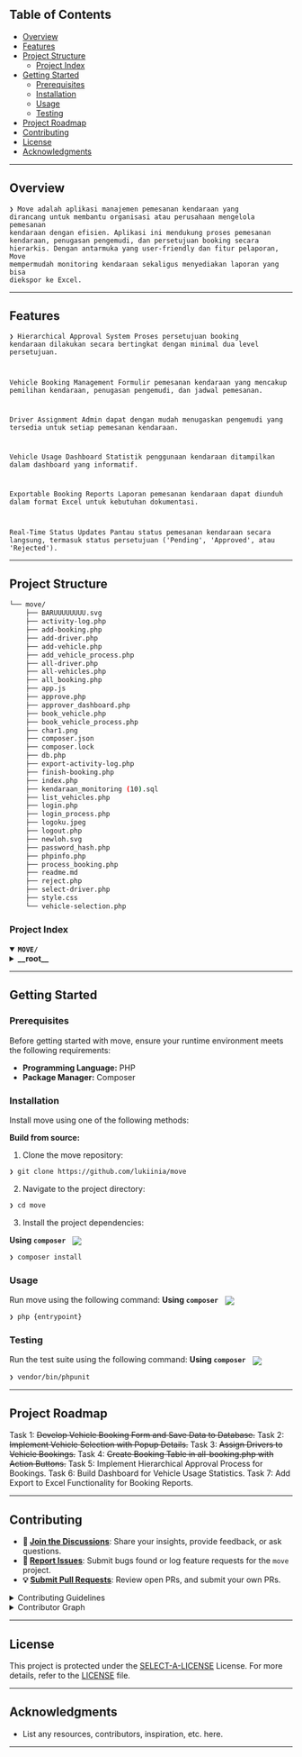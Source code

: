 
##  Table of Contents

- [ Overview](#-overview)
- [ Features](#-features)
- [ Project Structure](#-project-structure)
  - [ Project Index](#-project-index)
- [ Getting Started](#-getting-started)
  - [ Prerequisites](#-prerequisites)
  - [ Installation](#-installation)
  - [ Usage](#-usage)
  - [ Testing](#-testing)
- [ Project Roadmap](#-project-roadmap)
- [ Contributing](#-contributing)
- [ License](#-license)
- [ Acknowledgments](#-acknowledgments)

---

##  Overview

<code>❯ Move adalah aplikasi manajemen pemesanan kendaraan yang dirancang untuk membantu organisasi atau perusahaan mengelola pemesanan kendaraan dengan efisien. Aplikasi ini mendukung proses pemesanan kendaraan, penugasan pengemudi, dan persetujuan booking secara hierarkis. Dengan antarmuka yang user-friendly dan fitur pelaporan, Move mempermudah monitoring kendaraan sekaligus menyediakan laporan yang bisa diekspor ke Excel.</code>

---

##  Features

<code>❯ Hierarchical Approval System
Proses persetujuan booking kendaraan dilakukan secara bertingkat dengan minimal dua level persetujuan.

Vehicle Booking Management
Formulir pemesanan kendaraan yang mencakup pemilihan kendaraan, penugasan pengemudi, dan jadwal pemesanan.

Driver Assignment
Admin dapat dengan mudah menugaskan pengemudi yang tersedia untuk setiap pemesanan kendaraan.

Vehicle Usage Dashboard
Statistik penggunaan kendaraan ditampilkan dalam dashboard yang informatif.

Exportable Booking Reports
Laporan pemesanan kendaraan dapat diunduh dalam format Excel untuk kebutuhan dokumentasi.

Real-Time Status Updates
Pantau status pemesanan kendaraan secara langsung, termasuk status persetujuan ('Pending', 'Approved', atau 'Rejected').</code>

---

##  Project Structure

```sh
└── move/
    ├── BARUUUUUUUU.svg
    ├── activity-log.php
    ├── add-booking.php
    ├── add-driver.php
    ├── add-vehicle.php
    ├── add_vehicle_process.php
    ├── all-driver.php
    ├── all-vehicles.php
    ├── all_booking.php
    ├── app.js
    ├── approve.php
    ├── approver_dashboard.php
    ├── book_vehicle.php
    ├── book_vehicle_process.php
    ├── char1.png
    ├── composer.json
    ├── composer.lock
    ├── db.php
    ├── export-activity-log.php
    ├── finish-booking.php
    ├── index.php
    ├── kendaraan_monitoring (10).sql
    ├── list_vehicles.php
    ├── login.php
    ├── login_process.php
    ├── logoku.jpeg
    ├── logout.php
    ├── newloh.svg
    ├── password_hash.php
    ├── phpinfo.php
    ├── process_booking.php
    ├── readme.md
    ├── reject.php
    ├── select-driver.php
    ├── style.css
    └── vehicle-selection.php
```


###  Project Index
<details open>
	<summary><b><code>MOVE/</code></b></summary>
	<details> <!-- __root__ Submodule -->
		<summary><b>__root__</b></summary>
		<blockquote>
			<table>
			<tr>
				<td><b><a href='https://github.com/lukiinia/move/blob/master/app.js'>app.js</a></b></td>
				<td><code>❯ REPLACE-ME</code></td>
			</tr>
			<tr>
				<td><b><a href='https://github.com/lukiinia/move/blob/master/list_vehicles.php'>list_vehicles.php</a></b></td>
				<td><code>❯ REPLACE-ME</code></td>
			</tr>
			<tr>
				<td><b><a href='https://github.com/lukiinia/move/blob/master/style.css'>style.css</a></b></td>
				<td><code>❯ REPLACE-ME</code></td>
			</tr>
			<tr>
				<td><b><a href='https://github.com/lukiinia/move/blob/master/finish-booking.php'>finish-booking.php</a></b></td>
				<td><code>❯ REPLACE-ME</code></td>
			</tr>
			<tr>
				<td><b><a href='https://github.com/lukiinia/move/blob/master/add_vehicle_process.php'>add_vehicle_process.php</a></b></td>
				<td><code>❯ REPLACE-ME</code></td>
			</tr>
			<tr>
				<td><b><a href='https://github.com/lukiinia/move/blob/master/book_vehicle.php'>book_vehicle.php</a></b></td>
				<td><code>❯ REPLACE-ME</code></td>
			</tr>
			<tr>
				<td><b><a href='https://github.com/lukiinia/move/blob/master/reject.php'>reject.php</a></b></td>
				<td><code>❯ REPLACE-ME</code></td>
			</tr>
			<tr>
				<td><b><a href='https://github.com/lukiinia/move/blob/master/book_vehicle_process.php'>book_vehicle_process.php</a></b></td>
				<td><code>❯ REPLACE-ME</code></td>
			</tr>
			<tr>
				<td><b><a href='https://github.com/lukiinia/move/blob/master/db.php'>db.php</a></b></td>
				<td><code>❯ REPLACE-ME</code></td>
			</tr>
			<tr>
				<td><b><a href='https://github.com/lukiinia/move/blob/master/vehicle-selection.php'>vehicle-selection.php</a></b></td>
				<td><code>❯ REPLACE-ME</code></td>
			</tr>
			<tr>
				<td><b><a href='https://github.com/lukiinia/move/blob/master/all-vehicles.php'>all-vehicles.php</a></b></td>
				<td><code>❯ REPLACE-ME</code></td>
			</tr>
			<tr>
				<td><b><a href='https://github.com/lukiinia/move/blob/master/index.php'>index.php</a></b></td>
				<td><code>❯ REPLACE-ME</code></td>
			</tr>
			<tr>
				<td><b><a href='https://github.com/lukiinia/move/blob/master/add-driver.php'>add-driver.php</a></b></td>
				<td><code>❯ REPLACE-ME</code></td>
			</tr>
			<tr>
				<td><b><a href='https://github.com/lukiinia/move/blob/master/composer.json'>composer.json</a></b></td>
				<td><code>❯ REPLACE-ME</code></td>
			</tr>
			<tr>
				<td><b><a href='https://github.com/lukiinia/move/blob/master/add-vehicle.php'>add-vehicle.php</a></b></td>
				<td><code>❯ REPLACE-ME</code></td>
			</tr>
			<tr>
				<td><b><a href='https://github.com/lukiinia/move/blob/master/approve.php'>approve.php</a></b></td>
				<td><code>❯ REPLACE-ME</code></td>
			</tr>
			<tr>
				<td><b><a href='https://github.com/lukiinia/move/blob/master/add-booking.php'>add-booking.php</a></b></td>
				<td><code>❯ REPLACE-ME</code></td>
			</tr>
			<tr>
				<td><b><a href='https://github.com/lukiinia/move/blob/master/all-driver.php'>all-driver.php</a></b></td>
				<td><code>❯ REPLACE-ME</code></td>
			</tr>
			<tr>
				<td><b><a href='https://github.com/lukiinia/move/blob/master/activity-log.php'>activity-log.php</a></b></td>
				<td><code>❯ REPLACE-ME</code></td>
			</tr>
			<tr>
				<td><b><a href='https://github.com/lukiinia/move/blob/master/all_booking.php'>all_booking.php</a></b></td>
				<td><code>❯ REPLACE-ME</code></td>
			</tr>
			<tr>
				<td><b><a href='https://github.com/lukiinia/move/blob/master/kendaraan_monitoring (10).sql'>kendaraan_monitoring (10).sql</a></b></td>
				<td><code>❯ REPLACE-ME</code></td>
			</tr>
			<tr>
				<td><b><a href='https://github.com/lukiinia/move/blob/master/phpinfo.php'>phpinfo.php</a></b></td>
				<td><code>❯ REPLACE-ME</code></td>
			</tr>
			<tr>
				<td><b><a href='https://github.com/lukiinia/move/blob/master/export-activity-log.php'>export-activity-log.php</a></b></td>
				<td><code>❯ REPLACE-ME</code></td>
			</tr>
			<tr>
				<td><b><a href='https://github.com/lukiinia/move/blob/master/login.php'>login.php</a></b></td>
				<td><code>❯ REPLACE-ME</code></td>
			</tr>
			<tr>
				<td><b><a href='https://github.com/lukiinia/move/blob/master/login_process.php'>login_process.php</a></b></td>
				<td><code>❯ REPLACE-ME</code></td>
			</tr>
			<tr>
				<td><b><a href='https://github.com/lukiinia/move/blob/master/logout.php'>logout.php</a></b></td>
				<td><code>❯ REPLACE-ME</code></td>
			</tr>
			<tr>
				<td><b><a href='https://github.com/lukiinia/move/blob/master/approver_dashboard.php'>approver_dashboard.php</a></b></td>
				<td><code>❯ REPLACE-ME</code></td>
			</tr>
			<tr>
				<td><b><a href='https://github.com/lukiinia/move/blob/master/process_booking.php'>process_booking.php</a></b></td>
				<td><code>❯ REPLACE-ME</code></td>
			</tr>
			<tr>
				<td><b><a href='https://github.com/lukiinia/move/blob/master/password_hash.php'>password_hash.php</a></b></td>
				<td><code>❯ REPLACE-ME</code></td>
			</tr>
			<tr>
				<td><b><a href='https://github.com/lukiinia/move/blob/master/select-driver.php'>select-driver.php</a></b></td>
				<td><code>❯ REPLACE-ME</code></td>
			</tr>
			</table>
		</blockquote>
	</details>
</details>

---
##  Getting Started

###  Prerequisites

Before getting started with move, ensure your runtime environment meets the following requirements:

- **Programming Language:** PHP
- **Package Manager:** Composer


###  Installation

Install move using one of the following methods:

**Build from source:**

1. Clone the move repository:
```sh
❯ git clone https://github.com/lukiinia/move
```

2. Navigate to the project directory:
```sh
❯ cd move
```

3. Install the project dependencies:


**Using `composer`** &nbsp; [<img align="center" src="https://img.shields.io/badge/PHP-777BB4.svg?style={badge_style}&logo=php&logoColor=white" />](https://www.php.net/)

```sh
❯ composer install
```




###  Usage
Run move using the following command:
**Using `composer`** &nbsp; [<img align="center" src="https://img.shields.io/badge/PHP-777BB4.svg?style={badge_style}&logo=php&logoColor=white" />](https://www.php.net/)

```sh
❯ php {entrypoint}
```


###  Testing
Run the test suite using the following command:
**Using `composer`** &nbsp; [<img align="center" src="https://img.shields.io/badge/PHP-777BB4.svg?style={badge_style}&logo=php&logoColor=white" />](https://www.php.net/)

```sh
❯ vendor/bin/phpunit
```


---
##  Project Roadmap

Task 1: <strike>Develop Vehicle Booking Form and Save Data to Database.</strike>
 Task 2: <strike>Implement Vehicle Selection with Popup Details.</strike>
 Task 3: <strike>Assign Drivers to Vehicle Bookings.</strike>
 Task 4: <strike>Create Booking Table in all-booking.php with Action Buttons.</strike>
 Task 5: Implement Hierarchical Approval Process for Bookings.
 Task 6: Build Dashboard for Vehicle Usage Statistics.
 Task 7: Add Export to Excel Functionality for Booking Reports.

---

##  Contributing

- **💬 [Join the Discussions](https://github.com/lukiinia/move/discussions)**: Share your insights, provide feedback, or ask questions.
- **🐛 [Report Issues](https://github.com/lukiinia/move/issues)**: Submit bugs found or log feature requests for the `move` project.
- **💡 [Submit Pull Requests](https://github.com/lukiinia/move/blob/main/CONTRIBUTING.md)**: Review open PRs, and submit your own PRs.

<details closed>
<summary>Contributing Guidelines</summary>

1. **Fork the Repository**: Start by forking the project repository to your github account.
2. **Clone Locally**: Clone the forked repository to your local machine using a git client.
   ```sh
   git clone https://github.com/lukiinia/move
   ```
3. **Create a New Branch**: Always work on a new branch, giving it a descriptive name.
   ```sh
   git checkout -b new-feature-x
   ```
4. **Make Your Changes**: Develop and test your changes locally.
5. **Commit Your Changes**: Commit with a clear message describing your updates.
   ```sh
   git commit -m 'Implemented new feature x.'
   ```
6. **Push to github**: Push the changes to your forked repository.
   ```sh
   git push origin new-feature-x
   ```
7. **Submit a Pull Request**: Create a PR against the original project repository. Clearly describe the changes and their motivations.
8. **Review**: Once your PR is reviewed and approved, it will be merged into the main branch. Congratulations on your contribution!
</details>

<details closed>
<summary>Contributor Graph</summary>
<br>
<p align="left">
   <a href="https://github.com{/lukiinia/move/}graphs/contributors">
      <img src="https://contrib.rocks/image?repo=lukiinia/move">
   </a>
</p>
</details>

---

##  License

This project is protected under the [SELECT-A-LICENSE](https://choosealicense.com/licenses) License. For more details, refer to the [LICENSE](https://choosealicense.com/licenses/) file.

---

##  Acknowledgments

- List any resources, contributors, inspiration, etc. here.

---
